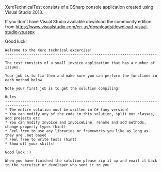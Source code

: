 XeroTechnicalTest consists of a CSharp console application created using Visual Studio 2013.

If you don't have Visual Studio available download the community edition from https://www.visualstudio.com/en-us/downloads/download-visual-studio-vs.aspx

Good luck!

    Welcome to the Xero technical excercise!
    ---------------------------------------------------------------------------------
    The test consists of a small invoice application that has a number of issues.

    Your job is to fix them and make sure you can perform the functions in each method below.

    Note your first job is to get the solution compiling! 
	
    Rules
    ---------------------------------------------------------------------------------
    * The entire solution must be written in C# (any version)
    * You can modify any of the code in this solution, split out classes, add projects etc
    * You can modify Invoice and InvoiceLine, rename and add methods, change property types (hint) 
    * Feel free to use any libraries or frameworks you like as long as they are .net based
    * Feel free to write tests (hint) 
    * Show off your skills! 

    Good luck :) 

    When you have finished the solution please zip it up and email it back to the recruiter or developer who sent it to you
